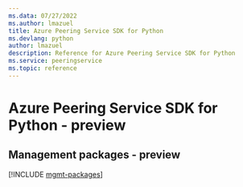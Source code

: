 ```yaml
---
ms.data: 07/27/2022
ms.author: lmazuel
title: Azure Peering Service SDK for Python
ms.devlang: python
author: lmazuel
description: Reference for Azure Peering Service SDK for Python
ms.service: peeringservice
ms.topic: reference
---
```

# Azure Peering Service SDK for Python - preview

## Management packages - preview
[!INCLUDE [mgmt-packages](peering-service-mgmt-index.md)]

